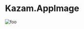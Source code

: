 # Kazam.AppImage
![foo](https://github.com/nx-appbuild-hub/Kazam.AppImage//actions/workflows/makefile.yml/badge.svg)
